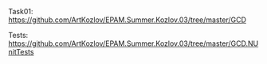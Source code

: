 Task01:
https://github.com/ArtKozlov/EPAM.Summer.Kozlov.03/tree/master/GCD

Tests:
https://github.com/ArtKozlov/EPAM.Summer.Kozlov.03/tree/master/GCD.NUnitTests
